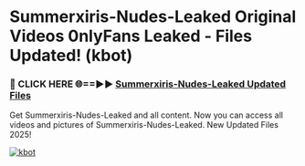 # Summerxiris-Nudes-Leaked Original Videos 0nlyFans Leaked - Files Updated! (kbot)

<h3>🔴 CLICK HERE 🌐==►► <a href="https://tinyurl.com/5h6xmrr3" rel="nofollow">Summerxiris-Nudes-Leaked Updated Files</a></h3>

Get Summerxiris-Nudes-Leaked and all content. Now you can access all videos and pictures of Summerxiris-Nudes-Leaked. New Updated Files 2025!

[![kbot](https://i.imgur.com/KVD873Z.gif)](https://tinyurl.com/5h6xmrr3)
